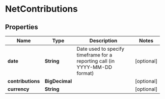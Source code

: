 

# NetContributions


## Properties

| Name | Type | Description | Notes |
|------------ | ------------- | ------------- | -------------|
|**date** | **String** | Date used to specify timeframe for a reporting call (in YYYY-MM-DD format) |  [optional] |
|**contributions** | **BigDecimal** |  |  [optional] |
|**currency** | **String** |  |  [optional] |



